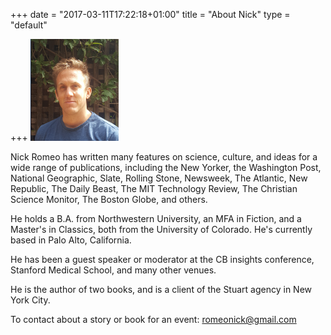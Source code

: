+++
date = "2017-03-11T17:22:18+01:00"
title = "About Nick"
type = "default"

+++
![Nick Romeo photo](img/nick.png)

Nick Romeo has written many features on science, culture, and ideas for a wide range of publications, including the New Yorker, the Washington Post, National Geographic, Slate, Rolling Stone, Newsweek, The Atlantic, New Republic, The Daily Beast, The MIT Technology Review, The Christian Science Monitor, The Boston Globe, and others.

He holds a B.A. from Northwestern University, an MFA in Fiction, and a Master's in Classics, both from the University of Colorado. He's currently based in Palo Alto, California.

He has been a guest speaker or moderator at the CB insights conference, Stanford Medical School, and many other venues.

He is the author of two books, and is a client of the Stuart agency in New York City.

To contact about a story or book for an event: [romeonick@gmail.com](mailto:romeonick@gmail.com)
